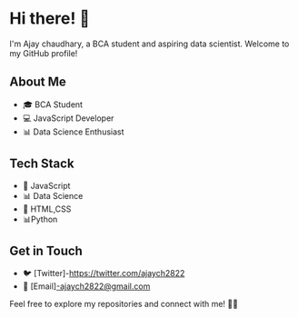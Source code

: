 # Hi there! 👋

I'm Ajay chaudhary, a BCA student and aspiring data scientist. Welcome to my GitHub profile!

## About Me

- 🎓 BCA Student
- 💻 JavaScript Developer
- 📊 Data Science Enthusiast

## Tech Stack

- 🔧 JavaScript
- 📊 Data Science
- 🚀 HTML,CSS
- 📊Python

## Get in Touch
- 🐦 [Twitter]-https://twitter.com/ajaych2822
- 📧 [Email]-ajaych2822@gmail.com

Feel free to explore my repositories and connect with me! 🚀✨
